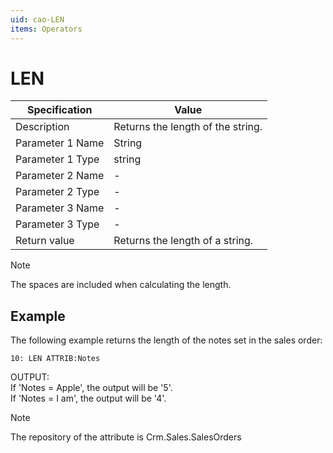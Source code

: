 ```yaml
---
uid: cao-LEN
items: Operators
---
```


# LEN 

| Specification         | Value                                                        |
| --------------------- | ------------------------------------------------------------ |
| Description           | Returns the length of the string.           |
| Parameter 1 Name      | String                                                         |
| Parameter 1 Type      | string                                    |
| Parameter 2 Name      | -                                                            |
| Parameter 2 Type      | -                                                            |
| Parameter 3 Name      | -                                                            |
| Parameter 3 Type      | -                                                            |
| Return value          | Returns the length of a string.                                                  |

> [!NOTE] 
> 
> The spaces are included when calculating the length.

## Example

The following example returns the length of the notes set in the sales order:
```
10: LEN ATTRIB:Notes
```
OUTPUT: 
<br/> If 'Notes = Apple', the output will be '5'.
<br/> If 'Notes = I am', the output will be '4'. 

> [!NOTE] 
> 
> The repository of the attribute is Crm.Sales.SalesOrders
